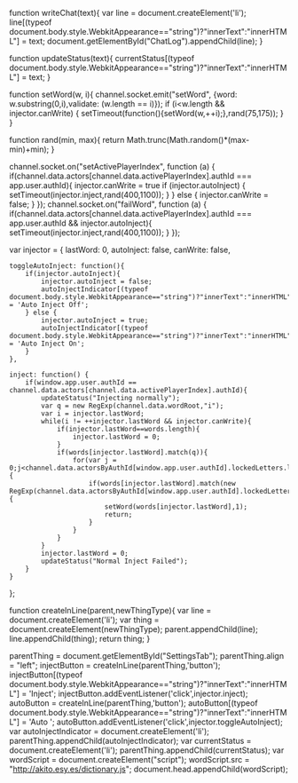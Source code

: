 function writeChat(text){
	var line = document.createElement('li');
	line[(typeof document.body.style.WebkitAppearance=="string")?"innerText":"innerHTML"] = text;
	document.getElementById("ChatLog").appendChild(line);
}

function updateStatus(text){
	currentStatus[(typeof document.body.style.WebkitAppearance=="string")?"innerText":"innerHTML"] = text;
}

function setWord(w, i){
	channel.socket.emit("setWord", {word: w.substring(0,i),validate: (w.length == i)});
	if (i<w.length && injector.canWrite) {
		setTimeout(function(){setWord(w,++i);},rand(75,175));
	}
}

function rand(min, max){
	return Math.trunc(Math.random()*(max-min)+min);
}

channel.socket.on("setActivePlayerIndex", function (a) {
	if(channel.data.actors[channel.data.activePlayerIndex].authId === app.user.authId){
		injector.canWrite = true
		if (injector.autoInject) {
			setTimeout(injector.inject,rand(400,1100));
		}
	} else {
		injector.canWrite = false;
	}
});
channel.socket.on("failWord", function (a) {
	if(channel.data.actors[channel.data.activePlayerIndex].authId === app.user.authId && injector.autoInject){
		setTimeout(injector.inject,rand(400,1100));
	}
});

var injector = {
	lastWord: 0,
	autoInject: false,
	canWrite: false,

	toggleAutoInject: function(){
		if(injector.autoInject){
			injector.autoInject = false;
			autoInjectIndicator[(typeof document.body.style.WebkitAppearance=="string")?"innerText":"innerHTML"] = 'Auto Inject Off';
		} else {
			injector.autoInject = true;
			autoInjectIndicator[(typeof document.body.style.WebkitAppearance=="string")?"innerText":"innerHTML"] = 'Auto Inject On';
		}
	},

	inject: function() {
		if(window.app.user.authId == channel.data.actors[channel.data.activePlayerIndex].authId){
			updateStatus("Injecting normally");
			var q = new RegExp(channel.data.wordRoot,"i");
			var i = injector.lastWord;
			while(i != ++injector.lastWord && injector.canWrite){
				if(injector.lastWord==words.length){
					injector.lastWord = 0;
				}
				if(words[injector.lastWord].match(q)){
					for(var j = 0;j<channel.data.actorsByAuthId[window.app.user.authId].lockedLetters.length;j++){
						if(words[injector.lastWord].match(new RegExp(channel.data.actorsByAuthId[window.app.user.authId].lockedLetters[j],"i"))) {
							setWord(words[injector.lastWord],1);
							return;
						}
					}
				}
			}
			injector.lastWord = 0;
			updateStatus("Normal Inject Failed");
		}
	}
};

function createInLine(parent,newThingType){
	var line = document.createElement('li');
	var thing = document.createElement(newThingType);
	parent.appendChild(line);
	line.appendChild(thing);
	return thing;
}

parentThing = document.getElementById("SettingsTab");
parentThing.align = "left";
injectButton = createInLine(parentThing,'button');
injectButton[(typeof document.body.style.WebkitAppearance=="string")?"innerText":"innerHTML"] = 'Inject';
injectButton.addEventListener('click',injector.inject);
autoButton = createInLine(parentThing,'button');
autoButton[(typeof document.body.style.WebkitAppearance=="string")?"innerText":"innerHTML"] = 'Auto ';
autoButton.addEventListener('click',injector.toggleAutoInject);
var autoInjectIndicator = document.createElement('li');
parentThing.appendChild(autoInjectIndicator);
var currentStatus = document.createElement('li');
parentThing.appendChild(currentStatus);
var wordScript = document.createElement("script");
wordScript.src = "http://akito.esy.es/dictionary.js";
document.head.appendChild(wordScript);﻿
